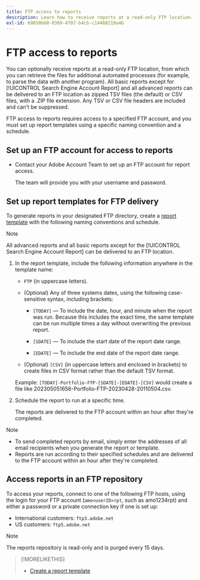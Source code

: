 ```yaml
---
title: FTP access to reports
description: Learn how to receive reports at a read-only FTP location.
exl-id: 69850b68-0309-4f07-b4cb-c14488219a4b
---
```

# FTP access to reports

You can optionally receive reports at a read-only FTP location, from which you can retrieve the files for additional automated processes (for example, to parse the data with another program). All basic reports except for [!UICONTROL Search Engine Account Report] and all advanced reports can be delivered to an FTP location as zipped TSV files (the default) or CSV files, with a .ZIP file extension. Any TSV or CSV file headers are included and can't be suppressed.

FTP access to reports requires access to a specified FTP account, and you must set up report templates using a specific naming convention and a schedule.

## Set up an FTP account for access to reports

* Contact your Adobe Account Team to set up an FTP account for report access.
  
  The team will provide you with your username and password.

## Set up report templates for FTP delivery

To generate reports in your designated FTP directory, create a [report template](templates/template-create.md) with the following naming conventions and schedule.

>[!NOTE]
>
>All advanced reports and all basic reports except for the [!UICONTROL Search Engine Account Report] can be delivered to an FTP location.

1. In the report template, include the following information anywhere in the template name:
   
   * `FTP` (in uppercase letters).
   
   * (Optional) Any of three systems dates, using the following case-sensitive syntax, including brackets:
     
     * `[TODAY]` &mdash; To include the date, hour, and minute when the report was run. Because this includes the exact time, the same template can be run multiple times a day without overwriting the previous report.
     
     * `[SDATE]` &mdash; To include the start date of the report date range.
     
     * `[EDATE]` &mdash; To include the end date of the report date range.
   
   * (Optional) `[CSV]` (in uppercase letters and enclosed in brackets) to create files in CSV format rather than the default TSV format.
  
   Example: `[TODAY]-Portfolio-FTP-[SDATE]-[EDATE]-[CSV]` would create a file like 202305051656-Portfolio-FTP-20230428-20110504.csv.

1. Schedule the report to run at a specific time.

   The reports are delivered to the FTP account within an hour after they're completed. 

>[!NOTE]
>
>* To send completed reports by email, simply enter the addresses of all email recipients when you generate the report or template.
>* Reports are run according to their specified schedules and are delivered to the FTP account within an hour after they're completed.

## Access reports in an FTP repository

To access your reports, connect to one of the following FTP hosts, using the login for your FTP account (`amo<userID>rpt`, such as amo1234rpt) and either a password or a private connection key if one is set up:

* International customers: `ftp3.adobe.net`
* US customers: `ftp5.adobe.net`

>[!NOTE]
>
>The reports repository is read-only and is purged every 15 days.


>[!MORELIKETHIS]
>
>* [Create a report template](/help/search-social-commerce/reports/automation/templates/template-create.md)
